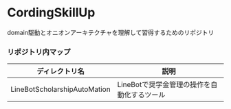 # CordingSkillUp
domain駆動とオニオンアーキテクチャを理解して習得するためのリポジトリ

### リポジトリ内マップ
| ディレクトリ名                      | 説明                        |
|------------------------------|---------------------------|
| LineBotScholarshipAutoMation | LineBotで奨学金管理の操作を自動化するツール |

